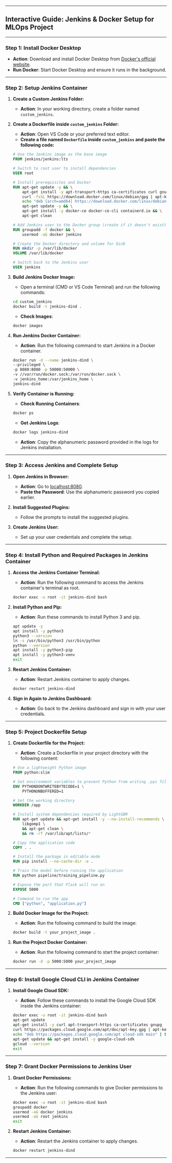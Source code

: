 

---

## **Interactive Guide: Jenkins & Docker Setup for MLOps Project**

---

### **Step 1: Install Docker Desktop**
- **Action**: Download and install Docker Desktop from [Docker's official website](https://www.docker.com/products/docker-desktop).
- **Run Docker**: Start Docker Desktop and ensure it runs in the background.

---

### **Step 2: Setup Jenkins Container**

1. **Create a Custom Jenkins Folder:**
   - **Action**: In your working directory, create a folder named `custom_jenkins`.

2. **Create a Dockerfile inside `custom_jenkins` Folder:**
   - **Action**: Open VS Code or your preferred text editor.
   - **Create a file named `Dockerfile` inside `custom_jenkins` and paste the following code:**

    ```dockerfile
    # Use the Jenkins image as the base image
    FROM jenkins/jenkins:lts

    # Switch to root user to install dependencies
    USER root

    # Install prerequisites and Docker
    RUN apt-get update -y && \
        apt-get install -y apt-transport-https ca-certificates curl gnupg software-properties-common && \
        curl -fsSL https://download.docker.com/linux/debian/gpg | apt-key add - && \
        echo "deb [arch=amd64] https://download.docker.com/linux/debian bullseye stable" > /etc/apt/sources.list.d/docker.list && \
        apt-get update -y && \
        apt-get install -y docker-ce docker-ce-cli containerd.io && \
        apt-get clean

    # Add Jenkins user to the Docker group (create if it doesn't exist)
    RUN groupadd -f docker && \
        usermod -aG docker jenkins

    # Create the Docker directory and volume for DinD
    RUN mkdir -p /var/lib/docker
    VOLUME /var/lib/docker

    # Switch back to the Jenkins user
    USER jenkins
    ```

3. **Build Jenkins Docker Image:**
   - Open a terminal (CMD or VS Code Terminal) and run the following commands:
   
    ```bash
    cd custom_jenkins
    docker build -t jenkins-dind .
    ```

   - **Check Images**:
    ```bash
    docker images
    ```

4. **Run Jenkins Docker Container:**
   - **Action**: Run the following command to start Jenkins in a Docker container.

    ```bash
    docker run -d --name jenkins-dind \
    --privileged \
    -p 8080:8080 -p 50000:50000 \
    -v //var/run/docker.sock:/var/run/docker.sock \
    -v jenkins_home:/var/jenkins_home \
    jenkins-dind
    ```

5. **Verify Container is Running:**
   - **Check Running Containers**:
    ```bash
    docker ps
    ```

   - **Get Jenkins Logs**:
    ```bash
    docker logs jenkins-dind
    ```

   - **Action**: Copy the alphanumeric password provided in the logs for Jenkins installation.

---

### **Step 3: Access Jenkins and Complete Setup**

1. **Open Jenkins in Browser:**
   - **Action**: Go to [localhost:8080](http://localhost:8080).
   - **Paste the Password**: Use the alphanumeric password you copied earlier.

2. **Install Suggested Plugins:**
   - Follow the prompts to install the suggested plugins.

3. **Create Jenkins User:**
   - Set up your user credentials and complete the setup.

---

### **Step 4: Install Python and Required Packages in Jenkins Container**

1. **Access the Jenkins Container Terminal:**
   - **Action**: Run the following command to access the Jenkins container's terminal as root.

    ```bash
    docker exec -u root -it jenkins-dind bash
    ```

2. **Install Python and Pip:**
   - **Action**: Run these commands to install Python 3 and pip.

    ```bash
    apt update -y
    apt install -y python3
    python3 --version
    ln -s /usr/bin/python3 /usr/bin/python
    python --version
    apt install -y python3-pip
    apt install -y python3-venv
    exit
    ```

3. **Restart Jenkins Container:**
   - **Action**: Restart Jenkins container to apply changes.

    ```bash
    docker restart jenkins-dind
    ```

4. **Sign in Again to Jenkins Dashboard:**
   - **Action**: Go back to the Jenkins dashboard and sign in with your user credentials.

---

### **Step 5: Project Dockerfile Setup**

1. **Create Dockerfile for the Project:**
   - **Action**: Create a Dockerfile in your project directory with the following content:

    ```dockerfile
    # Use a lightweight Python image
    FROM python:slim

    # Set environment variables to prevent Python from writing .pyc files & Ensure Python output is not buffered
    ENV PYTHONDONTWRITEBYTECODE=1 \
        PYTHONUNBUFFERED=1

    # Set the working directory
    WORKDIR /app

    # Install system dependencies required by LightGBM
    RUN apt-get update && apt-get install -y --no-install-recommends \
        libgomp1 \
        && apt-get clean \
        && rm -rf /var/lib/apt/lists/*

    # Copy the application code
    COPY . .

    # Install the package in editable mode
    RUN pip install --no-cache-dir -e .

    # Train the model before running the application
    RUN python pipeline/training_pipeline.py

    # Expose the port that Flask will run on
    EXPOSE 5000

    # Command to run the app
    CMD ["python", "application.py"]
    ```

2. **Build Docker Image for the Project:**
   - **Action**: Run the following command to build the image:

    ```bash
    docker build -t your_project_image .
    ```

3. **Run the Project Docker Container:**
   - **Action**: Run the following command to start the project container:

    ```bash
    docker run -d -p 5000:5000 your_project_image
    ```

---

### **Step 6: Install Google Cloud CLI in Jenkins Container**

1. **Install Google Cloud SDK:**
   - **Action**: Follow these commands to install the Google Cloud SDK inside the Jenkins container:

    ```bash
    docker exec -u root -it jenkins-dind bash
    apt-get update
    apt-get install -y curl apt-transport-https ca-certificates gnupg
    curl https://packages.cloud.google.com/apt/doc/apt-key.gpg | apt-key add -
    echo "deb https://packages.cloud.google.com/apt cloud-sdk main" | tee -a /etc/apt/sources.list.d/google-cloud-sdk.list
    apt-get update && apt-get install -y google-cloud-sdk
    gcloud --version
    exit
    ```

---

### **Step 7: Grant Docker Permissions to Jenkins User**

1. **Grant Docker Permissions:**
   - **Action**: Run the following commands to give Docker permissions to the Jenkins user:

    ```bash
    docker exec -u root -it jenkins-dind bash
    groupadd docker
    usermod -aG docker jenkins
    usermod -aG root jenkins
    exit
    ```

2. **Restart Jenkins Container:**
   - **Action**: Restart the Jenkins container to apply changes.

    ```bash
    docker restart jenkins-dind
    ```

---

